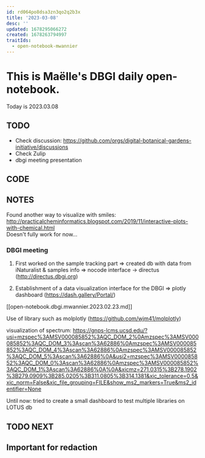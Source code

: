 ```yaml
---
id: rd064po8dsa3zn3qo2q2b3x
title: '2023-03-08'
desc: ''
updated: 1678295066272
created: 1678263794997
traitIds:
  - open-notebook-mwannier
---
```



# This is Maëlle's DBGI daily open-notebook.

Today is 2023.03.08


## TODO

- Check discussion: https://github.com/orgs/digital-botanical-gardens-initiative/discussions
- Check Zulip
- dbgi meeting presentation

## CODE

## NOTES

Found another way to visualize with smiles: http://practicalcheminformatics.blogspot.com/2019/11/interactive-plots-with-chemical.html                                                
Doesn't fully work for now...

### DBGI meeting

1. First worked on the sample tracking part 
    => created db with data from iNaturalist & samples info 
    => nocode interface -> directus (http://directus.dbgi.org)


2. Establishment of a data visualization interface for the DBGI
    => plotly dashboard (https://dash.gallery/Portal/)

[[open-notebook.dbgi.mwannier.2023.02.23.md]]

Use of library such as molplotly (https://github.com/wjm41/molplotly)

visualization of spectrum: https://gnps-lcms.ucsd.edu/?usi=mzspec%3AMSV000085852%3AQC_DOM_2%0Amzspec%3AMSV000085852%3AQC_DOM_3%3Ascan%3A62886%0Amzspec%3AMSV000085852%3AQC_DOM_4%3Ascan%3A62886%0Amzspec%3AMSV000085852%3AQC_DOM_5%3Ascan%3A62886%0A&usi2=mzspec%3AMSV000085852%3AQC_DOM_0%3Ascan%3A62886%0Amzspec%3AMSV000085852%3AQC_DOM_1%3Ascan%3A62886%0A%0A&xicmz=271.0315%3B278.1902%3B279.0909%3B285.0205%3B311.0805%3B314.1381&xic_tolerance=0.5&xic_norm=False&xic_file_grouping=FILE&show_ms2_markers=True&ms2_identifier=None


Until now: tried to create a small dashboard to test multiple libraries on LOTUS db


## TODO NEXT



## Important for redaction
